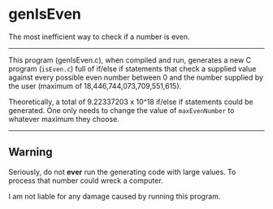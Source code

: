 # genIsEven
The most inefficient way to check if a number is even.

--------

This program (genIsEven.c), when compiled and run, generates a new C program (`isEven.c`) full of if/else if statements that check a supplied value against every possible even number between 0 and the number supplied by the user (maximum of 18,446,744,073,709,551,615).

Theoretically, a total of 9.22337203 x 10^18 if/else if statements could be generated. One only needs to change the value of `maxEvenNumber` to whatever maximum they choose.

--------

## Warning
Seriously, do not **ever** run the generating code with large values. To process that number could wreck a computer. 

I am not liable for any damage caused by running this program.
